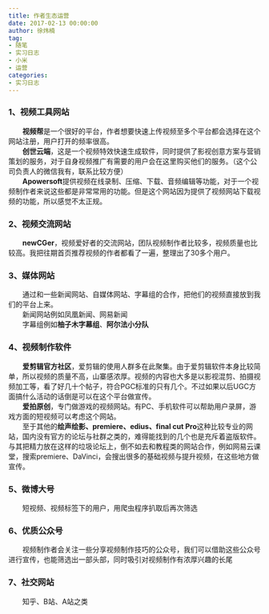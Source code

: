 ```yaml
---
title: 作者生态运营
date: 2017-02-13 00:00:00
author: 徐炜楠
tag: 
- 随笔
- 实习日志
- 小米
- 运营
categories: 
- 实习日志
---
```

<h3 id="1、视频工具网站">
<a href="#1%E3%80%81%E8%A7%86%E9%A2%91%E5%B7%A5%E5%85%B7%E7%BD%91%E7%AB%99" class="headerlink" title="1、视频工具网站"></a>1、视频工具网站</h3>
<p>　　<strong>视频帮</strong>是一个很好的平台，作者想要快速上传视频至多个平台都会选择在这个网站注册，用户打开的频率很高。<br>　　<strong>创世云端</strong>，这是一个视频特效快速生成软件，同时提供了影视创意方案与营销策划的服务，对于自身视频推广有需要的用户会在这里购买他们的服务。（这个公司负责人的微信我有，联系比较方便）<br>　　<strong>Apowersoft</strong>提供视频在线录制、压缩、下载、音频编辑等功能，对于一个视频制作者来说这些都是非常常用的功能。但是这个网站因为提供了视频网站下载视频的功能，所以感觉不太正规。</p><h3 id="2、视频交流网站">
<a href="#2%E3%80%81%E8%A7%86%E9%A2%91%E4%BA%A4%E6%B5%81%E7%BD%91%E7%AB%99" class="headerlink" title="2、视频交流网站"></a>2、视频交流网站</h3>
<p>　　<strong>newCGer</strong>，视频爱好者的交流网站，团队视频制作者比较多，视频质量也比较高。我把往期首页推荐视频的作者都看了一遍，整理出了30多个用户。</p><h3 id="3、媒体网站">
<a href="#3%E3%80%81%E5%AA%92%E4%BD%93%E7%BD%91%E7%AB%99" class="headerlink" title="3、媒体网站"></a>3、媒体网站</h3>
<p>　　通过和一些新闻网站、自媒体网站、字幕组的合作，把他们的视频直接放到我们的平台上来。<br>　　新闻网站例如凤凰新闻、网易新闻<br>　　字幕组例如<strong>柚子木字幕组</strong>、<strong>阿尔法小分队</strong></p><h3 id="4、视频制作软件">
<a href="#4%E3%80%81%E8%A7%86%E9%A2%91%E5%88%B6%E4%BD%9C%E8%BD%AF%E4%BB%B6" class="headerlink" title="4、视频制作软件"></a>4、视频制作软件</h3>
<p>　　<strong>爱剪辑官方社区</strong>，爱剪辑的使用人群多在此聚集。由于爱剪辑软件本身比较简单，所以视频的质量不高，山寨感浓厚。视频的内容也大多是以影视混剪、拍摄视频加工等，看了好几十个帖子，符合PGC标准的只有几个。不过如果以后UGC方面搞什么活动的话倒是可以在这个平台做宣传。<br>　　<strong>爱拍原创</strong>，专门做游戏的视频网站。有PC、手机软件可以帮助用户录屏，游戏方面的短视频可以考虑这个网站。<br>　　至于其他的<strong>绘声绘影、premiere、edius、final cut Pro</strong>这种比较专业的网站，国内没有官方的论坛与社群之类的，难得能找到的几个也是充斥着盗版软件。与其把精力放在这样的垃圾论坛上，倒不如去和教程类的网站合作，例如网易云课堂，搜索premiere、DaVinci，会搜出很多的基础视频与提升视频，在这些地方做宣传。</p><h3 id="5、微博大号">
<a href="#5%E3%80%81%E5%BE%AE%E5%8D%9A%E5%A4%A7%E5%8F%B7" class="headerlink" title="5、微博大号"></a>5、微博大号</h3>
<p>　　短视频、视频标签下的用户，用爬虫程序扒取后再次筛选</p><h3 id="6、优质公众号">
<a href="#6%E3%80%81%E4%BC%98%E8%B4%A8%E5%85%AC%E4%BC%97%E5%8F%B7" class="headerlink" title="6、优质公众号"></a>6、优质公众号</h3>
<p>　　视频制作者会关注一些分享视频制作技巧的公众号，我们可以借助这些公众号进行宣传，也能筛选出一部头部，同时吸引对视频制作有浓厚兴趣的长尾</p><h3 id="7、社交网站">
<a href="#7%E3%80%81%E7%A4%BE%E4%BA%A4%E7%BD%91%E7%AB%99" class="headerlink" title="7、社交网站"></a>7、社交网站</h3>
<p>　　知乎、B站、A站之类</p>